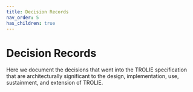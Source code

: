 ```yaml
---
title: Decision Records
nav_order: 5
has_children: true
---
```


# Decision Records

Here we document the decisions that went into the TROLIE specification that are
architecturally significant to the design, implementation, use, sustainment, and
extension of TROLIE.
